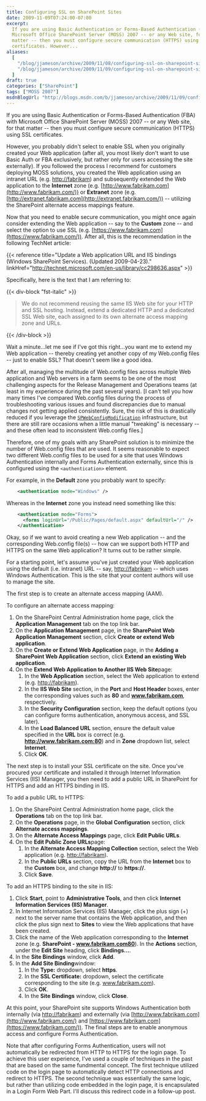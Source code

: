 ```yaml
---
title: Configuring SSL on SharePoint Sites
date: 2009-11-09T07:24:00-07:00
excerpt:
  If you are using Basic Authentication or Forms-Based Authentication (FBA) with
  Microsoft Office SharePoint Server (MOSS) 2007 -- or any Web site, for that
  matter -- then you must configure secure communication (HTTPS) using SSL
  certificates. However...
aliases:
  [
    "/blog/jjameson/archive/2009/11/08/configuring-ssl-on-sharepoint-sites.aspx",
    "/blog/jjameson/archive/2009/11/09/configuring-ssl-on-sharepoint-sites.aspx",
  ]
draft: true
categories: ["SharePoint"]
tags: ["MOSS 2007"]
msdnBlogUrl: "http://blogs.msdn.com/b/jjameson/archive/2009/11/09/configuring-ssl-on-sharepoint-sites.aspx"
---
```


If you are using Basic Authentication or Forms-Based Authentication (FBA) with
Microsoft Office SharePoint Server (MOSS) 2007 -- or any Web site, for that
matter -- then you must configure secure communication (HTTPS) using SSL
certificates.

However, you probably didn't select to enable SSL when you originally created
your Web application (after all, you most likely don't want to use Basic Auth or
FBA exclusively, but rather only for users accessing the site externally). If
you followed the process I recommend for customers deploying MOSS solutions, you
created the Web application using an intranet URL (e.g.
[http://fabrikam](http://fabrikam/)) and subsequently extended the Web
application to the **Internet** zone (e.g.
[http://www.fabrikam.com](http://www.fabrikam.com/)) or **Extranet** zone (e.g.
[http://extranet.fabrikam.com](http://extranet.fabrikam.com/)) -- utilizing the
SharePoint alternate access mappings feature.

Now that you need to enable secure communication, you might once again consider
extending the Web application -- say to the **Custom** zone -- and select the
option to use SSL (e.g. [https://www.fabrikam.com](https://www.fabrikam.com/)).
After all, this is the recommendation in the following TechNet article:

{{< reference
title="Update a Web application URL and IIS bindings (Windows SharePoint Services). (Updated 2009-04-23)."
linkHref="http://technet.microsoft.com/en-us/library/cc298636.aspx" >}}

Specifically, here is the text that I am referring to:

{{< div-block "fst-italic" >}}

> We do not recommend reusing the same IIS Web site for your HTTP and SSL
> hosting. Instead, extend a dedicated HTTP and a dedicated SSL Web site, each
> assigned to its own alternate access mapping zone and URLs.

{{< /div-block >}}

Wait a minute...let me see if I've got this right...you want me to extend my Web
application -- thereby creating yet another copy of my Web.config files -- just
to enable SSL? That doesn't seem like a good idea.

After all, managing the multitude of Web.config files across multiple Web
application and Web servers in a farm seems to be one of the most challenging
aspects for the Release Management and Operations teams (at least in my
experience during the past several years).
[I can't tell you how many times I've compared Web.config files during the process of troubleshooting various issues and found discrepancies due to manual changes not getting applied consistently. Sure, the risk of this is drastically reduced if you leverage the [`SPWebConfigModification`](http://msdn.microsoft.com/en-us/library/microsoft.sharepoint.administration.spwebconfigmodification.aspx)
infrastructure, but there are still rare occasions when a little manual
"tweaking" is necessary -- and these often lead to inconsistent Web.config
files.]

Therefore, one of my goals with any SharePoint solution is to minimize the
number of Web.config files that are used. It seems reasonable to expect two
different Web.config files to be used for a site that uses Windows
Authentication internally and Forms Authentication externally, since this is
configured using the `<authentication>` element.

For example, in the **Default** zone you probably want to specify:

```XML
    <authentication mode="Windows" />
```

Whereas in the **Internet** zone you instead need something like this:

```XML
    <authentication mode="Forms">
      <forms loginUrl="/Public/Pages/default.aspx" defaultUrl="/" />
    </authentication>
```

Okay, so if we want to avoid creating a new Web application -- and the
corresponding Web.config file(s) -- how can we support both HTTP and HTTPS on
the same Web application? It turns out to be rather simple.

For a starting point, let's assume you've just created your Web application
using the default (i.e. intranet) URL -- say,
[http://fabrikam](http://fabrikam/) -- which uses Windows Authentication. This
is the site that your content authors will use to manage the site.

The first step is to create an alternate access mapping (AAM).

To configure an alternate access mapping:

1. On the SharePoint Central Administration home page, click the **Application
   Management** tab on the top link bar.
1. On the **Application Management** page, in the **SharePoint Web Application
   Management** section, click **Create or extend Web application**.
1. On the **Create or Extend Web Application** page, in the **Adding a
   SharePoint Web Application** section, click **Extend an existing Web
   application**.
1. On the **Extend Web Application to Another IIS Web Site**page:
   1. In the **Web Application** section, select the Web application to extend
      (e.g. [http://fabrikam](http://fabrikam/)).
   1. In the **IIS Web Site** section, in the **Port** and **Host Header**
      boxes, enter the corresponding values such as **80** and
      **www.fabrikam.com**, respectively.
   1. In the **Security Configuration** section, keep the default options (you
      can configure forms authentication, anonymous access, and SSL later).
   1. In the **Load Balanced URL** section, ensure the default value specified
      in the **URL** box is correct (e.g. **http://www.fabrikam.com:80**) and in
      **Zone** dropdown list, select **Internet**.
   1. Click **OK**.

The next step is to install your SSL certificate on the site. Once you've
procured your certificate and installed it through Internet Information Services
(IIS) Manager, you then need to add a public URL in SharePoint for HTTPS and add
an HTTPS binding in IIS.

To add a public URL to HTTPS:

1. On the SharePoint Central Administration home page, click the **Operations**
   tab on the top link bar.
1. On the **Operations** page, in the **Global Configuration** section, click
   **Alternate access mappings**.
1. On the **Alternate Access Mappings** page, click **Edit Public URLs**.
1. On the **Edit Public Zone URLs**page:
   1. In the **Alternate Access Mapping Collection** section, select the Web
      application (e.g. [http://fabrikam](http://fabrikam/)).
   1. In the **Public URLs** section, copy the URL from the **Internet** box to
      the **Custom** box, and change **http://** to **https://**.
   1. Click **Save**.

To add an HTTPS binding to the site in IIS:

1. Click **Start**, point to **Administrative Tools**, and then click **Internet
   Information Services (IIS) Manager**.
1. In Internet Information Services (IIS) Manager, click the plus sign (+) next
   to the server name that contains the Web application, and then click the plus
   sign next to **Sites** to view the Web applications that have been created.
1. Click the name of the Web application corresponding to the **Internet** zone
   (e.g. **SharePoint - www.fabrikam.com80**). In the **Actions** section, under
   the **Edit Site** heading, click **Bindings...**.
1. In the **Site Bindings** window, click **Add**.
1. In the **Add Site Binding**window:
   1. In the **Type:** dropdown, select **https**.
   1. In the **SSL Certificate:** dropdown, select the certificate corresponding
      to the site (e.g. www.fabrikam.com).
   1. Click **OK**.
   1. In the **Site Bindings** window, click **Close**.

At this point, your SharePoint site supports Windows Authentication both
internally (via [http://fabrikam](http://fabrikam/)) and externally (via
[http://www.fabrikam.com](http://www.fabrikam.com/) and
[https://www.fabrikam.com](https://www.fabrikam.com/)). The final steps are to
enable anonymous access and configure Forms Authentication.

Note that after configuring Forms Authentication, users will not automatically
be redirected from HTTP to HTTPS for the login page. To achieve this user
experience, I've used a couple of techniques in the past that are based on the
same fundmental concept. The first technique utilized code on the login page to
automatically detect HTTP connections and redirect to HTTPS. The second
technique was essentially the same logic, but rather than utilizing code
embedded in the login page, it is encapsulated in a Login Form Web Part. I'll
discuss this redirect code in a follow-up post.
